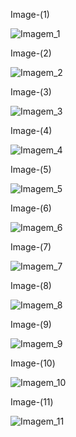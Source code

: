 Image-(1)

![Imagem_1](https://github.com/TassianaMilka/Html-and-Css-Projects/assets/114196099/8df558a6-ec3d-452e-a809-3d7b6c5fd92d)

Image-(2)

![Imagem_2](https://github.com/TassianaMilka/Html-and-Css-Projects/assets/114196099/94b20856-43a3-4b88-9302-c6110caa6825)

Image-(3)

![Imagem_3](https://github.com/TassianaMilka/Html-and-Css-Projects/assets/114196099/68ad01af-9326-41ea-b312-57ae6c8c5c45)

Image-(4)

![Imagem_4](https://github.com/TassianaMilka/Html-and-Css-Projects/assets/114196099/4b7e406c-770b-4ee5-9c39-793d5d7ce577)

Image-(5)

![Imagem_5](https://github.com/TassianaMilka/Html-and-Css-Projects/assets/114196099/74d9fdb0-c1e4-4dc4-b3b2-4af7ec94abaa)

Image-(6)

![Imagem_6](https://github.com/TassianaMilka/Html-and-Css-Projects/assets/114196099/f1c49d09-0d18-4935-8632-4db32cdbd3c8)

Image-(7)

![Imagem_7](https://github.com/TassianaMilka/Html-and-Css-Projects/assets/114196099/3c687966-a4b3-4c9e-ae9b-afa88b049f82)

Image-(8)

![Imagem_8](https://github.com/TassianaMilka/Html-and-Css-Projects/assets/114196099/2d4d7ff1-e6f2-4c4b-b94d-6f8e16b51fec)

Image-(9)

![Imagem_9](https://github.com/TassianaMilka/Html-and-Css-Projects/assets/114196099/5435297f-bb80-4f12-a7e8-2af30dd3f946)

Image-(10)

![Imagem_10](https://github.com/TassianaMilka/Html-and-Css-Projects/assets/114196099/9692ce17-cb6f-46d1-afc8-b1abc13d6735)

Image-(11)

![Imagem_11](https://github.com/TassianaMilka/Html-and-Css-Projects/assets/114196099/30cdf6e1-a8d3-4062-a2e4-395f546ffab1)


